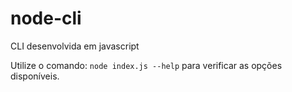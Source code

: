 # node-cli

CLI desenvolvida em javascript

Utilize o comando: `node index.js --help` para verificar as opções disponíveis.
